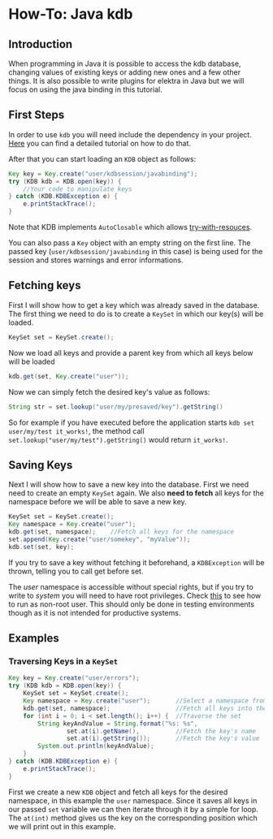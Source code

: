 # How-To: Java kdb

## Introduction

When programming in Java it is possible to access the kdb database, changing values of existing keys or adding new ones and a few other things. It is also possible to write plugins for elektra in Java but we will focus on using the java
 binding in this tutorial.

## First Steps

In order to use `kdb` you will need include the dependency in your project. [Here](../../src/bindings/jna/README.md) you can find a detailed tutorial on how to do that.

After that you can start loading an `KDB` object as follows:
```java
Key key = Key.create("user/kdbsession/javabinding");
try (KDB kdb = KDB.open(key)) {
    //Your code to manipulate keys
} catch (KDB.KDBException e) {
    e.printStackTrace();
}
```

Note that KDB implements `AutoClosable` which allows [try-with-resouces](https://docs.oracle.com/javase/tutorial/essential/exceptions/tryResourceClose.html).


You can also pass a `Key` object with an empty string on the first line. The passed key (`user/kdbsession/javabinding` in this case) is being used for the session and stores warnings and error informations.

## Fetching keys

First I will show how to get a key which was already saved in the database. The first thing we need to do is to create a `KeySet` in which our key(s) will be loaded.
```java
KeySet set = KeySet.create();
```

Now we load all keys and provide a parent key from which all keys below will be loaded
```java
kdb.get(set, Key.create("user"));
```
Now we can simply fetch the desired key's value as follows:
```java
String str = set.lookup("user/my/presaved/key").getString()
```
So for example if you have executed before the application starts `kdb set user/my/test it_works!`,
the method call `set.lookup("user/my/test").getString()` would return `it_works!`.

## Saving Keys

Next I will show how to save a new key into the database. First we need need to create an empty `KeySet` again. We also **need to fetch** all keys for the namespace before we will be able to save a new key.

```java
KeySet set = KeySet.create();
Key namespace = Key.create("user");
kdb.get(set, namespace);    //Fetch all keys for the namespace
set.append(Key.create("user/somekey", "myValue"));
kdb.set(set, key);
```

If you try to save a key without fetching it beforehand, a `KDBException` will be thrown, telling you to call get before set.

The *user* namespace is accessible without special rights, but if you try to write to *system* you will need to have root
privileges. Check [this](../TESTING.md) to see how to run as non-root user. This should only be done in testing
environments though as it is not intended for productive systems.

## Examples

### Traversing Keys in a `KeySet`

```java
Key key = Key.create("user/errors");
try (KDB kdb = KDB.open(key)) {
    KeySet set = KeySet.create();
    Key namespace = Key.create("user");       //Select a namespace from which all keys should be fetched
    kdb.get(set, namespace);                  //Fetch all keys into the set object
    for (int i = 0; i < set.length(); i++) {  //Traverse the set
        String keyAndValue = String.format("%s: %s",
                set.at(i).getName(),          //Fetch the key's name
                set.at(i).getString());       //Fetch the key's value
        System.out.println(keyAndValue);
    }
} catch (KDB.KDBException e) {
    e.printStackTrace();
}
```

First we create a new `KDB` object and fetch all keys for the desired namespace, in this example the `user` namespace. Since it saves all
keys in our passed `set` variable we can then iterate through it by a simple for loop.
The `at(int)` method gives us the key on the corresponding position which we will print out in this example.
